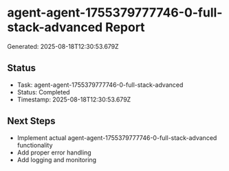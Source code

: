# agent-agent-1755379777746-0-full-stack-advanced Report

Generated: 2025-08-18T12:30:53.679Z

## Status
- Task: agent-agent-1755379777746-0-full-stack-advanced
- Status: Completed
- Timestamp: 2025-08-18T12:30:53.679Z

## Next Steps
- Implement actual agent-agent-1755379777746-0-full-stack-advanced functionality
- Add proper error handling
- Add logging and monitoring
